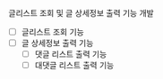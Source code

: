 글리스트 조회 및 글 상세정보 출력 기능 개발

- [ ] 글리스트 조회 기능
- [ ] 글 상세정보 출력 기능
  - [ ] 댓글 리스트 출력 기능
  - [ ] 대댓글 리스트 출력 기능